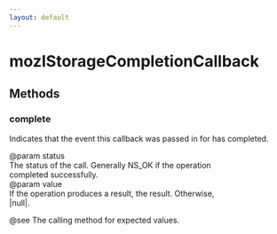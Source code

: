 ```yaml
---
layout: default
---
```


# mozIStorageCompletionCallback #

## Methods ##

### complete ###
  
Indicates that the event this callback was passed in for has completed.  
  
@param status  
       The status of the call. Generally NS_OK if the operation  
       completed successfully.  
@param value  
       If the operation produces a result, the result. Otherwise,  
       |null|.  
  
@see The calling method for expected values.  
  
